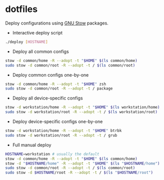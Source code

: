 # dotfiles

Deploy configurations using [GNU Stow](https://www.gnu.org/software/stow/manual/stow.html) packages.

* Interactive deploy script

```bash
./deploy [HOSTNAME]
```

* Deploy all common configs

```bash
stow -d common/home -R --adopt -t "$HOME" $(ls common/home)
sudo stow -d common/root -R --adopt -t / $(ls common/root)
```

* Deploy common configs one-by-one

```bash
stow -d common/home -R --adopt -t "$HOME" zsh
sudo stow -d common/root -R --adopt -t / package
```

* Deploy all device-specific configs
  
```bash
stow -d workstation/home -R --adopt -t "$HOME" $(ls workstation/home)
sudo stow -d workstation/root -R --adopt -t / $(ls workstation/root)
```

* Deploy device-specific configs one-by-one

```bash
stow -d workstation/home -R --adopt -t "$HOME" btrbk
sudo stow -d workstation/root -R --adopt -t / grub
```

* Full manual deploy

```bash
HOSTNAME=workstation # usually the default
stow -d common/home -R --adopt -t "$HOME" $(ls common/home)
stow -d "$HOSTNAME/home" -R --adopt -t "$HOME" $(ls "$HOSTNAME/home")
sudo stow -d common/root -R --adopt -t / $(ls common/root)
sudo stow -d $HOSTNAME/root -R --adopt -t / $(ls "$HOSTNAME/root")
```